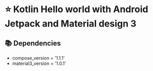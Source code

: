 # ⭐ Kotlin Hello world with Android Jetpack and Material design 3 

## 📚 Dependencies

* compose_version = '1.1.1'
* material3_version = '1.0.1'
